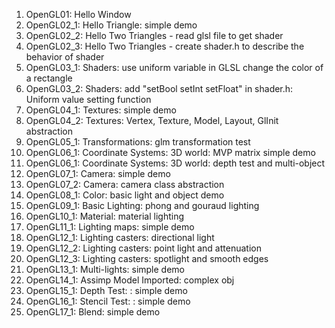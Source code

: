 1. OpenGL01:      Hello Window
2. OpenGL02_1:    Hello Triangle: simple demo
3. OpenGL02_2:    Hello Two Triangles - read glsl file to get shader
4. OpenGL02_3:    Hello Two Triangles - create shader.h to describe the behavior of shader
5. OpenGL03_1:    Shaders: use uniform variable in GLSL change the color of a rectangle
6. OpenGL03_2:    Shaders: add "setBool setInt setFloat" in shader.h: Uniform value setting function
7. OpenGL04_1:    Textures: simple demo
8. OpenGL04_2:    Textures: Vertex, Texture, Model, Layout, GlInit abstraction
9. OpenGL05_1:    Transformations: glm transformation test
10. OpenGL06_1:   Coordinate Systems: 3D world: MVP matrix simple demo
11. OpenGL06_1:   Coordinate Systems: 3D world: depth test and multi-object 
12. OpenGL07_1:   Camera: simple demo
13. OpenGL07_2:   Camera: camera class abstraction
14. OpenGL08_1:   Color: basic light and object demo
15. OpenGL09_1:   Basic Lighting: phong and gouraud lighting
16. OpenGL10_1:   Material: material lighting
17. OpenGL11_1:   Lighting maps: simple demo
18. OpenGL12_1:   Lighting casters: directional light
19. OpenGL12_2:   Lighting casters: point light and attenuation
20. OpenGL12_3:   Lighting casters: spotlight and smooth edges
21. OpenGL13_1:   Multi-lights: simple demo
22. OpenGL14_1:   Assimp Model Imported: complex obj
23. OpenGL15_1:   Depth Test: : simple demo
24. OpenGL16_1:   Stencil Test: : simple demo
25. OpenGL17_1:   Blend: simple demo